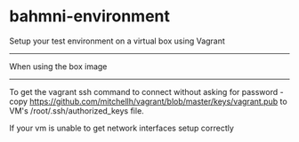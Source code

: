 bahmni-environment
==================

Setup your test environment on a virtual box using Vagrant
__________________________________________________________

When using the box image
________________________
To get the vagrant ssh command to connect without asking for password - copy https://github.com/mitchellh/vagrant/blob/master/keys/vagrant.pub to VM's /root/.ssh/authorized_keys file.

If your vm is unable to get network interfaces setup correctly 
